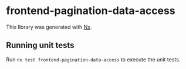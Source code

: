 # frontend-pagination-data-access

This library was generated with [Nx](https://nx.dev).

## Running unit tests

Run `nx test frontend-pagination-data-access` to execute the unit tests.
